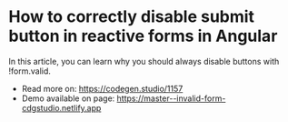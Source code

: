 # How to correctly disable submit button in reactive forms in Angular

In this article, you can learn why you should always disable buttons with !form.valid.

- Read more on: https://codegen.studio/1157
- Demo available on page: https://master--invalid-form-cdgstudio.netlify.app
